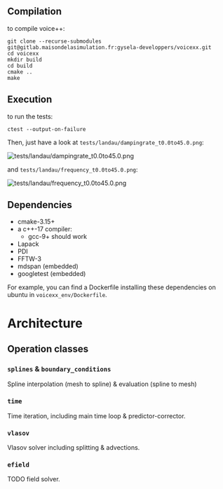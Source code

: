## Compilation

to compile voice++:

```
git clone --recurse-submodules git@gitlab.maisondelasimulation.fr:gysela-developpers/voicexx.git
cd voicexx
mkdir build
cd build
cmake ..
make
```

## Execution

to run the tests:
```
ctest --output-on-failure
```

Then, just have a look at `tests/landau/dampingrate_t0.0to45.0.png`:

![tests/landau/dampingrate_t0.0to45.0.png](https://gitlab.maisondelasimulation.fr/gysela-developpers/voicexx/-/jobs/artifacts/main/raw/build/tests/landau/dampingrate_t0.0to45.0.png?job=cmake_tests_Release "Landau damping rate")

and `tests/landau/frequency_t0.0to45.0.png`:

![tests/landau/frequency_t0.0to45.0.png](https://gitlab.maisondelasimulation.fr/gysela-developpers/voicexx/-/jobs/artifacts/main/raw/build/tests/landau/frequency_t0.0to45.0.png?job=cmake_tests_Release "Landau damping frequency")

## Dependencies

* cmake-3.15+
* a c++-17 compiler:
  * gcc-9+ should work
* Lapack
* PDI
* FFTW-3
* mdspan (embedded)
* googletest (embedded)

For example, you can find a Dockerfile installing these dependencies on ubuntu in 
`voicexx_env/Dockerfile`.

# Architecture

## Operation classes

### `splines` & `boundary_conditions`

Spline interpolation (mesh to spline) & evaluation (spline to mesh)

### `time`

Time iteration, including main time loop & predictor-corrector.

### `vlasov`

Vlasov solver including splitting & advections.

### `efield`

TODO field solver.


